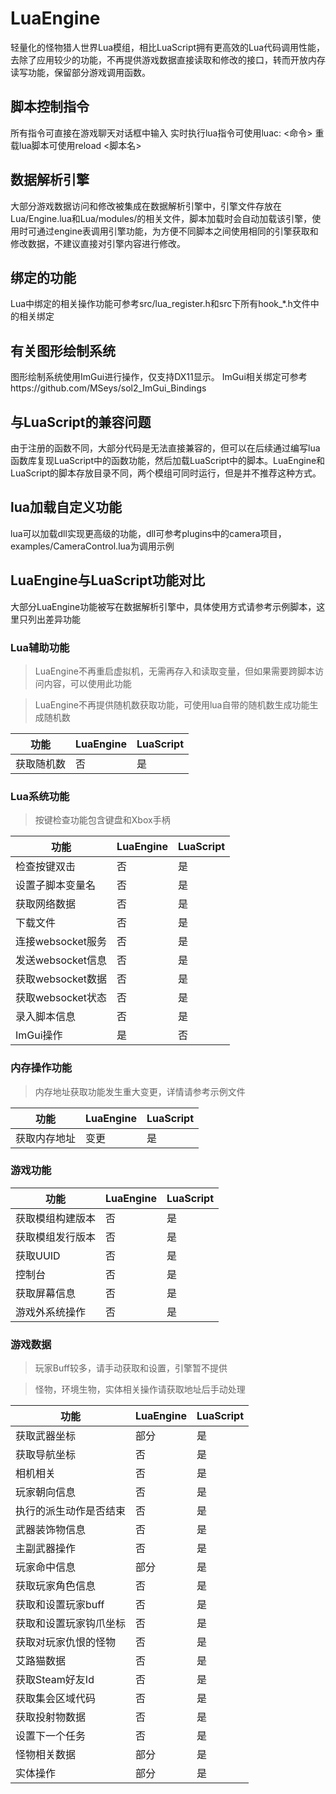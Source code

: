 # LuaEngine

轻量化的怪物猎人世界Lua模组，相比LuaScript拥有更高效的Lua代码调用性能，去除了应用较少的功能，不再提供游戏数据直接读取和修改的接口，转而开放内存读写功能，保留部分游戏调用函数。



## 脚本控制指令

所有指令可直接在游戏聊天对话框中输入
实时执行lua指令可使用luac: <命令>
重载lua脚本可使用reload <脚本名>



## 数据解析引擎

大部分游戏数据访问和修改被集成在数据解析引擎中，引擎文件存放在Lua/Engine.lua和Lua/modules/的相关文件，脚本加载时会自动加载该引擎，使用时可通过engine表调用引擎功能，为方便不同脚本之间使用相同的引擎获取和修改数据，不建议直接对引擎内容进行修改。



## 绑定的功能

Lua中绑定的相关操作功能可参考src/lua_register.h和src下所有hook_*.h文件中的相关绑定




## 有关图形绘制系统

图形绘制系统使用ImGui进行操作，仅支持DX11显示。
ImGui相关绑定可参考https://github.com/MSeys/sol2_ImGui_Bindings



## 与LuaScript的兼容问题

由于注册的函数不同，大部分代码是无法直接兼容的，但可以在后续通过编写lua函数库复现LuaScript中的函数功能，然后加载LuaScript中的脚本。LuaEngine和LuaScript的脚本存放目录不同，两个模组可同时运行，但是并不推荐这种方式。



## lua加载自定义功能

lua可以加载dll实现更高级的功能，dll可参考plugins中的camera项目，examples/CameraControl.lua为调用示例



## LuaEngine与LuaScript功能对比
大部分LuaEngine功能被写在数据解析引擎中，具体使用方式请参考示例脚本，这里只列出差异功能

### Lua辅助功能

> LuaEngine不再重启虚拟机，无需再存入和读取变量，但如果需要跨脚本访问内容，可以使用此功能

> LuaEngine不再提供随机数获取功能，可使用lua自带的随机数生成功能生成随机数

|功能|LuaEngine|LuaScript|
|--|--|--|
| 获取随机数 | 否 | 是 |

### Lua系统功能

> 按键检查功能包含键盘和Xbox手柄

|功能|LuaEngine|LuaScript|
|--|--|--|
| 检查按键双击 | 否 | 是 |
| 设置子脚本变量名 | 否 | 是 |
| 获取网络数据 | 否 | 是 |
| 下载文件 | 否 | 是 |
| 连接websocket服务 | 否 | 是 |
| 发送websocket信息 | 否 | 是 |
| 获取websocket数据 | 否 | 是 |
| 获取websocket状态 | 否 | 是 |
| 录入脚本信息 | 否 | 是 |
| ImGui操作 | 是 | 否 |


### 内存操作功能

> 内存地址获取功能发生重大变更，详情请参考示例文件

|功能|LuaEngine|LuaScript|
|--|--|--|
| 获取内存地址 | 变更 | 是 |

### 游戏功能

|功能|LuaEngine|LuaScript|
|--|--|--|
| 获取模组构建版本 | 否 | 是 |
| 获取模组发行版本 | 否 | 是 |
| 获取UUID | 否 | 是 |
| 控制台 | 否 | 是 |
| 获取屏幕信息 | 否 | 是 |
| 游戏外系统操作 | 否 | 是 |

### 游戏数据

> 玩家Buff较多，请手动获取和设置，引擎暂不提供

> 怪物，环境生物，实体相关操作请获取地址后手动处理

|功能|LuaEngine|LuaScript|
|--|--|--|
| 获取武器坐标 | 部分 | 是 |
| 获取导航坐标 | 否 | 是 |
| 相机相关 | 否 | 是 |
| 玩家朝向信息 | 否 | 是 |
| 执行的派生动作是否结束 | 否 | 是 |
| 武器装饰物信息 | 否 | 是 |
| 主副武器操作 | 否 | 是 |
| 玩家命中信息 | 部分 | 是 |
| 获取玩家角色信息 | 否 | 是 |
| 获取和设置玩家buff | 否 | 是 |
| 获取和设置玩家钩爪坐标 | 否 | 是 |
| 获取对玩家仇恨的怪物 | 否 | 是 |
| 艾路猫数据 | 否 | 是 |
| 获取Steam好友Id | 否 | 是 |
| 获取集会区域代码 | 否 | 是 |
| 获取投射物数据 | 否 | 是 |
| 设置下一个任务 | 否 | 是 |
| 怪物相关数据 | 部分 | 是 |
| 实体操作 | 部分 | 是 |
